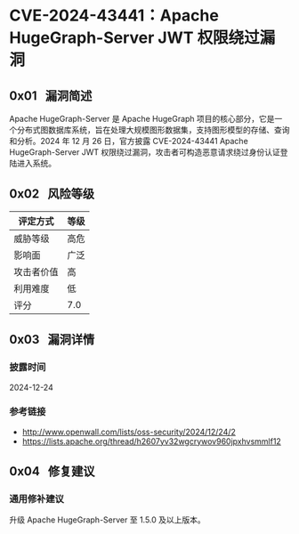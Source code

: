 # CVE-2024-43441：Apache HugeGraph-Server JWT 权限绕过漏洞

## 0x01   漏洞简述

Apache HugeGraph-Server 是 Apache HugeGraph 项目的核心部分，它是一个分布式图数据库系统，旨在处理大规模图形数据集，支持图形模型的存储、查询和分析。2024 年 12 月 26 日，官方披露 CVE-2024-43441 Apache HugeGraph-Server JWT 权限绕过漏洞，攻击者可构造恶意请求绕过身份认证登陆进入系统。

## 0x02   风险等级

| 评定方式  | 等级  |
| ----- | --- |
| 威胁等级  | 高危  |
| 影响面   | 广泛  |
| 攻击者价值 | 高   |
| 利用难度  | 低   |
| 评分    | 7.0 |

## 0x03   漏洞详情

### 披露时间

2024-12-24

### 参考链接

- http://www.openwall.com/lists/oss-security/2024/12/24/2
- https://lists.apache.org/thread/h2607yv32wgcrywov960jpxhvsmmlf12

## 0x04   修复建议

### 通用修补建议

升级 Apache HugeGraph-Server 至 1.5.0 及以上版本。
